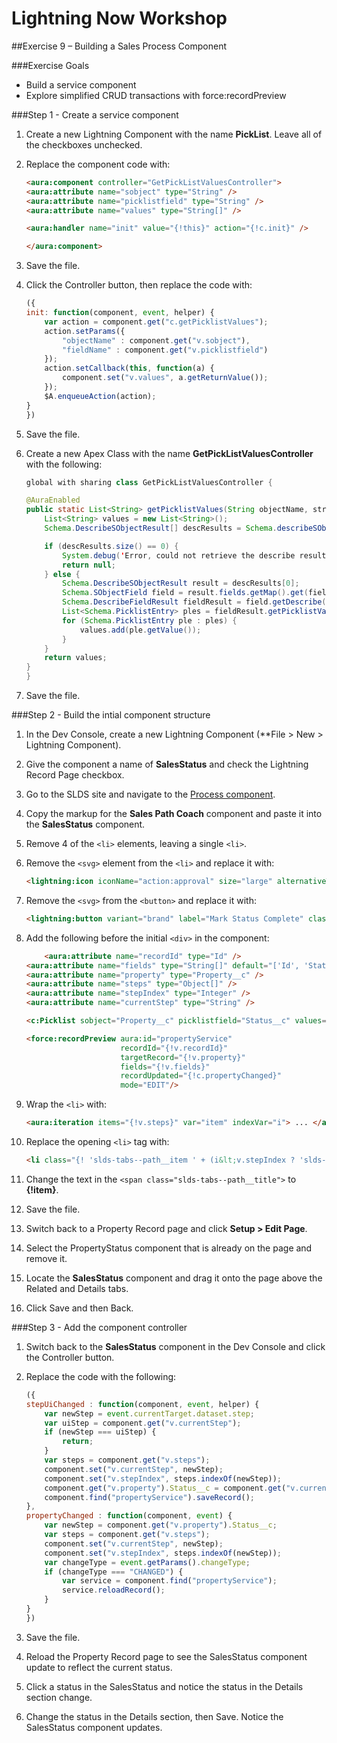 # Lightning Now Workshop

##Exercise 9 – Building a Sales Process Component

###Exercise Goals

* Build a service component
* Explore simplified CRUD transactions with force:recordPreview

###Step 1 - Create a service component
1. Create a new Lightning Component with the name **PickList**. Leave all of the checkboxes unchecked.
2. Replace the component code with:

	```html
	<aura:component controller="GetPickListValuesController">
	<aura:attribute name="sobject" type="String" />
	<aura:attribute name="picklistfield" type="String" />
	<aura:attribute name="values" type="String[]" />

	<aura:handler name="init" value="{!this}" action="{!c.init}" />
	
	</aura:component>
	```
	
3. Save the file.
4. Click the Controller button, then replace the code with:

	```js
	({
	init: function(component, event, helper) {
		var action = component.get("c.getPicklistValues");
		action.setParams({
			"objectName" : component.get("v.sobject"),
			"fieldName" : component.get("v.picklistfield")
		});
		action.setCallback(this, function(a) {
            component.set("v.values", a.getReturnValue());
    	});
    	$A.enqueueAction(action);
	}
	})
	```
	
5. Save the file.
6. Create a new Apex Class with the name **GetPickListValuesController** with the following:

	```java
	global with sharing class GetPickListValuesController {

    @AuraEnabled
    public static List<String> getPicklistValues(String objectName, string fieldName) {
		List<String> values = new List<String>();
        Schema.DescribeSObjectResult[] descResults = Schema.describeSObjects(new String[]{objectName});

        if (descResults.size() == 0) {
            System.debug('Error, could not retrieve the describe results for ' + objectName);
            return null;
        } else {
            Schema.DescribeSObjectResult result = descResults[0];
            Schema.SObjectField field = result.fields.getMap().get(fieldName);
            Schema.DescribeFieldResult fieldResult = field.getDescribe();
            List<Schema.PicklistEntry> ples = fieldResult.getPicklistValues();
            for (Schema.PicklistEntry ple : ples) {
                values.add(ple.getValue());
            }
        }
        return values;
    }
	}
	```
	
7. Save the file.

###Step 2 - Build the intial component structure

1. In the Dev Console, create a new Lightning Component (**File > New > Lightning Component).
2. Give the component a name of **SalesStatus** and check the Lightning Record Page checkbox.
3. Go to the SLDS site and navigate to the [Process component](https://www.lightningdesignsystem.com/components/process/).
4. Copy the markup for the **Sales Path Coach** component and paste it into the **SalesStatus** component.
5. Remove 4 of the `<li>` elements, leaving a single `<li>`.
6. Remove the `<svg>` element from the `<li>` and replace it with:

	```html
	<lightning:icon iconName="action:approval" size="large" alternativeText="Indicates approval"/>
	```
	
7. Remove the `<svg>` from the `<button>` and replace it with:

	```html
	<lightning:button variant="brand" label="Mark Status Complete" class="slds-path__mark-complete slds-no-flex slds-m-horizontal--small" onclick="{! c.handleClick }" />  
	```
	
8. Add the following before the initial `<div>` in the component:

	```html
	    <aura:attribute name="recordId" type="Id" />
    <aura:attribute name="fields" type="String[]" default="['Id', 'Status__c']"/>
    <aura:attribute name="property" type="Property__c" /> 
    <aura:attribute name="steps" type="Object[]" />
    <aura:attribute name="stepIndex" type="Integer" />
    <aura:attribute name="currentStep" type="String" />
    
    <c:Picklist sobject="Property__c" picklistfield="Status__c" values="{!v.steps}" />
    
    <force:recordPreview aura:id="propertyService"
                         recordId="{!v.recordId}"
                         targetRecord="{!v.property}"
                         fields="{!v.fields}"
                         recordUpdated="{!c.propertyChanged}"
                         mode="EDIT"/>
	```
	
9. Wrap the `<li>` with:

	```html
	<aura:iteration items="{!v.steps}" var="item" indexVar="i"> ... </aura:iteration>
	```

10. Replace the opening `<li>` tag with:

	```html
	<li class="{! 'slds-tabs--path__item ' + (i&lt;v.stepIndex ? 'slds-is-complete' : (i==v.stepIndex ? 'slds-is-current' : 'slds-is-incomplete'))}" id="{!item}" aura:id="{!item}" data-step="{!item}" role="presentation" onclick="{!c.stepUiChanged}">
	```
	
11. Change the text in the `<span class="slds-tabs--path__title">` to **{!item}**.
12. Save the file.
13. Switch back to a Property Record page and click **Setup > Edit Page**.
14. Select the PropertyStatus component that is already on the page and remove it.
15. Locate the **SalesStatus** component and drag it onto the page above the Related and Details tabs.
16. Click Save and then Back.

###Step 3 - Add the component controller
1. Switch back to the **SalesStatus** component in the Dev Console and click the Controller button.
2. Replace the code with the following:

	```js
	({
	stepUiChanged : function(component, event, helper) {
        var newStep = event.currentTarget.dataset.step;
        var uiStep = component.get("v.currentStep");
        if (newStep === uiStep) {
            return;
        }
        var steps = component.get("v.steps");
        component.set("v.currentStep", newStep);
        component.set("v.stepIndex", steps.indexOf(newStep));
        component.get("v.property").Status__c = component.get("v.currentStep");
        component.find("propertyService").saveRecord();
    },
    propertyChanged : function(component, event) {
        var newStep = component.get("v.property").Status__c;
        var steps = component.get("v.steps");
        component.set("v.currentStep", newStep);
        component.set("v.stepIndex", steps.indexOf(newStep));
        var changeType = event.getParams().changeType;
        if (changeType === "CHANGED") { 
            var service = component.find("propertyService");
            service.reloadRecord();
        }
    }
	})
	```
	
3. Save the file.
4. Reload the Property Record page to see the SalesStatus component update to reflect the current status.
5. Click a status in the SalesStatus and notice the status in the Details section change.
6. Change the status in the Details section, then Save. Notice the SalesStatus component updates.